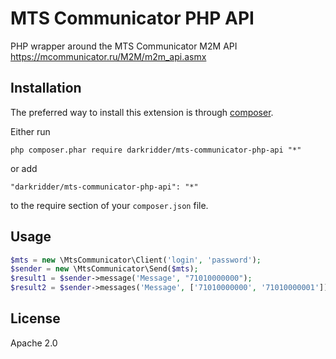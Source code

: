 # MTS Communicator PHP API

PHP wrapper around the MTS Communicator M2M API https://mcommunicator.ru/M2M/m2m_api.asmx

## Installation

The preferred way to install this extension is through [composer](http://getcomposer.org/download/).

Either run

```
php composer.phar require darkridder/mts-communicator-php-api "*"
```

or add

```
"darkridder/mts-communicator-php-api": "*"
```

to the require section of your `composer.json` file.

## Usage

```php
$mts = new \MtsCommunicator\Client('login', 'password');
$sender = new \MtsCommunicator\Send($mts);
$result1 = $sender->message('Message', "71010000000");
$result2 = $sender->messages('Message', ['71010000000', '71010000001']);
```

## License

Apache 2.0